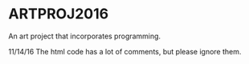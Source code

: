 # ARTPROJ2016
An art project that incorporates programming.

11/14/16
The html code has a lot of comments, but please ignore them.  

